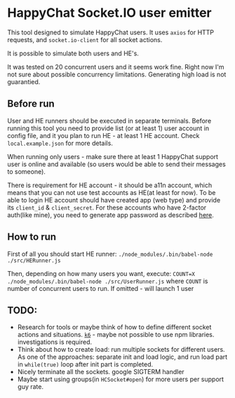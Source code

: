 # HappyChat Socket.IO user emitter

This tool designed to simulate HappyChat users. It uses `axios` for HTTP requests, and `socket.io-client` for all socket actions.

It is possible to simulate both users and HE's. 

It was tested on 20 concurrent users and it seems work fine. Right now I'm not sure about possible concurrency limitations. Generating high load is not guarantied.

## Before run

User and HE runners should be executed in separate terminals. Before running this tool you need to provide list (or at least 1) user account in config file, and it you plan to run HE - at least 1 HE account. Check `local.example.json` for more details.

When running only users - make sure there at least 1 HappyChat support user is online and available (so users would be able to send their messages to someone).

There is requirement for HE account - it should be a11n account, which means that you can not use test accounts as HE(at least for now). To be able to login HE account should have created app (web type) and provide its `client_id` & `client_secret`. For these accounts who have 2-factor auth(like mine), you need to generate app password as described [here](http://en.support.wordpress.com/security/two-step-authentication/).

## How to run

First of all you should start HE runner: `./node_modules/.bin/babel-node ./src/HERunner.js`

Then, depending on how many users you want, execute: `COUNT=X ./node_modules/.bin/babel-node ./src/UserRunner.js`
where `COUNT` is number of concurrent users to run. If omitted - will launch 1 user

## TODO:

- Research for tools or maybe think of how to define different socket actions and situations. [`k6`](https://github.com/loadimpact/k6) - maybe not possible to use npm libraries. investigations is required.
- Think about how to create load: run multiple sockets for different users. As one of the approaches: separate init and load logic, and run load part in `while(true)` loop after init part is completed.
- Nicely terminate all the sockets. google SIGTERM handler
- Maybe start using groups(in `HCSocket#open`) for more users per support guy rate.
